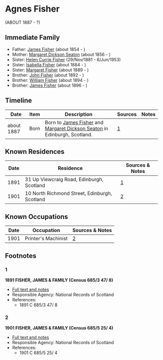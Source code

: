 ﻿---
layout: person
subject_key: i45605556
permalink: /people/i45605556
---

# Agnes Fisher
(ABOUT 1887 - ?)

## Immediate Family

* Father: [James Fisher](./@22540348@-james-fisher-b1854-d.md) (about 1854 - )
* Mother: [Margaret Dickson Seaton](./@45571672@-margaret-dickson-seaton-b1856-d.md) (about 1856 - )
* Sister: [Helen Currie Fisher](./@18426904@-helen-currie-fisher-b1881-11-29-d1953-6-6.md) (29/Nov/1881 - 6/Jun/1953)
* Sister: [Isabella Fisher](./@51349357@-isabella-fisher-b1884-d.md) (about 1884 - )
* Sister: [Margaret Fisher](./@21244212@-margaret-fisher-b1889-d.md) (about 1889 - )
* Brother: [John Fisher](./@59036117@-john-fisher-b1892-d.md) (about 1892 - )
* Brother: [William Fisher](./@85653512@-william-fisher-b1894-d.md) (about 1894 - )
* Brother: [James Fisher](./@39137337@-james-fisher-b1896-d.md) (about 1896 - )

## Timeline

Date | Item | Description | Sources | Notes
---|---|---|---|---
about 1887 | Born | Born to [James Fisher](./@22540348@-james-fisher-b1854-d.md) and [Margaret Dickson Seaton](./@45571672@-margaret-dickson-seaton-b1856-d.md) in Edinburgh, Scotland. | [1](#1) | 

## Known Residences

Date | Residence | Sources & Notes
---|---|---
1891 | 31 Up Viewcraig Road, Edinburgh, Scotland | [1](#1)
1901 | 10 North Richmond Street, Edinburgh, Scotland | [2](#2)

## Known Occupations

Date | Occupation | Sources & Notes
---|---|---
1901 | Printer's Machinist | [2](#2)

## Footnotes

### 1

**1891 FISHER, JAMES & FAMILY (Census 685/3 47/ 8)**

* [Full text and notes](../sources/@51582829@-1891-fisher,-james-&-family-census-685-3-47-8-.md)
* Responsible Agency: National Records of Scotland
* References: 
  * 1891 C 685/3 47/ 8

### 2

**1901 FISHER, JAMES & FAMILY (Census 685/5 25/ 4)**

* [Full text and notes](../sources/@142832@-1901-fisher,-james-&-family-census-685-5-25-4-.md)
* Responsible Agency: National Records of Scotland
* References: 
  * 1901 C 685/5 25/ 4


